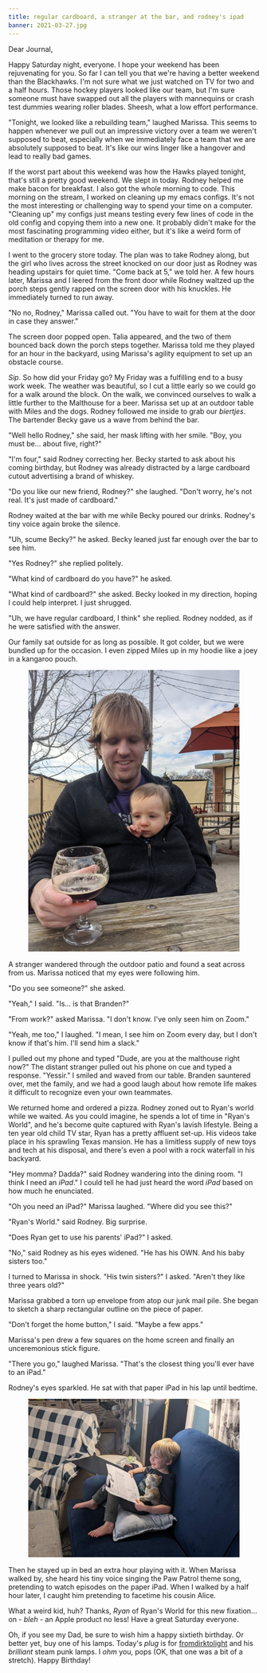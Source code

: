 ```yaml
---
title: regular cardboard, a stranger at the bar, and rodney's ipad
banner: 2021-03-27.jpg
---
```


Dear Journal,

Happy Saturday night, everyone.  I hope your weekend has been
rejuvenating for you.  So far I can tell you that we're having a
better weekend than the Blackhawks.  I'm not sure what we just watched
on TV for two and a half hours.  Those hockey players looked like our
team, but I'm sure someone must have swapped out all the players with
mannequins or crash test dummies wearing roller blades.  Sheesh, what
a low effort performance.

"Tonight, we looked like a rebuilding team," laughed Marissa.  This
seems to happen whenever we pull out an impressive victory over a team
we weren't supposed to beat, especially when we immediately face a
team that we are absolutely supposed to beat.  It's like our wins
linger like a hangover and lead to really bad games.

If the worst part about this weekend was how the Hawks played tonight,
that's still a pretty good weekend.  We slept in today.  Rodney helped
me make bacon for breakfast.  I also got the whole morning to code.
This morning on the stream, I worked on cleaning up my emacs configs.
It's not the most interesting or challenging way to spend your time on
a computer.  "Cleaning up" my configs just means testing every few
lines of code in the old config and copying them into a new one.  It
probably didn't make for the most fascinating programming video
either, but it's like a weird form of meditation or therapy for me.

I went to the grocery store today.  The plan was to take Rodney along,
but the girl who lives across the street knocked on our door just as
Rodney was heading upstairs for quiet time.  "Come back at 5," we told
her.  A few hours later, Marissa and I leered from the front door
while Rodney waltzed up the porch steps gently rapped on the screen
door with his knuckles.  He immediately turned to run away.

"No no, Rodney," Marissa called out.  "You have to wait for them at
the door in case they answer."

The screen door popped open.  Talia appeared, and the two of them
bounced back down the porch steps together.  Marissa told me they
played for an hour in the backyard, using Marissa's agility equipment
to set up an obstacle course.

_Sip_.  So how did your Friday go?  My Friday was a fulfilling end to
a busy work week.  The weather was beautiful, so I cut a little early
so we could go for a walk around the block.  On the walk, we convinced
ourselves to walk a little further to the Malthouse for a beer.
Marissa set up at an outdoor table with Miles and the dogs.  Rodney
followed me inside to grab our _biertjes_.  The bartender Becky gave
us a wave from behind the bar.

"Well hello Rodney," she said, her mask lifting with her smile.  "Boy,
you must be... about five, right?"

"I'm four," said Rodney correcting her.  Becky started to ask about
his coming birthday, but Rodney was already distracted by a large
cardboard cutout advertising a brand of whiskey.

"Do you like our new friend, Rodney?" she laughed.  "Don't worry, he's
not real.  It's just made of cardboard."

Rodney waited at the bar with me while Becky poured our drinks.
Rodney's tiny voice again broke the silence.

"Uh, scume Becky?" he asked.  Becky leaned just far enough over the
bar to see him.

"Yes Rodney?" she replied politely.

"What kind of cardboard do you have?" he asked.

"What kind of cardboard?" she asked.  Becky looked in my direction,
hoping I could help interpret.  I just shrugged.

"Uh, we have regular cardboard, I think" she replied.  Rodney nodded,
as if he were satisfied with the answer.

Our family sat outside for as long as possible.  It got colder, but we
were bundled up for the occasion.  I even zipped Miles up in my hoodie
like a joey in a kangaroo pouch.

<figure>
<a href="/images/2021-03-27-zipped-up.jpg">
<img alt="2021 03 27 zipped up" src="/images/2021-03-27-zipped-up.jpg"/>
</a>
</figure>

A stranger wandered through the outdoor patio and found a seat across
from us.  Marissa noticed that my eyes were following him.

"Do you see someone?" she asked.

"Yeah," I said.  "Is... is that Branden?"

"From work?" asked Marissa.  "I don't know.  I've only seen him on
Zoom."

"Yeah, me too," I laughed.  "I mean, I see him on Zoom every day, but
I don't know if that's him.  I'll send him a slack."

I pulled out my phone and typed "Dude, are you at the malthouse right
now?"  The distant stranger pulled out his phone on cue and typed a
response.  "Yessir."  I smiled and waved from our table.  Branden
sauntered over, met the family, and we had a good laugh about how
remote life makes it difficult to recognize even your own teammates.

We returned home and ordered a pizza.  Rodney zoned out to Ryan's
world while we waited.  As you could imagine, he spends a lot of time
in "Ryan's World", and he's become quite captured with Ryan's lavish
lifestyle.  Being a ten year old child TV star, Ryan has a pretty
affluent set-up.  His videos take place in his sprawling Texas
mansion.  He has a limitless supply of new toys and tech at his
disposal, and there's even a pool with a rock waterfall in his
backyard.

"Hey momma?  Dadda?" said Rodney wandering into the dining room.  "I
think I need an _iPad_."  I could tell he had just heard the word
_iPad_ based on how much he enunciated.

"Oh you need an iPad?" Marissa laughed.  "Where did you see this?"

"Ryan's World." said Rodney.  Big surprise.

"Does Ryan get to use his parents' iPad?" I asked.

"No," said Rodney as his eyes widened.  "He has his OWN.  And his baby
sisters too."

I turned to Marissa in shock.  "His twin sisters?" I asked.  "Aren't
they like three years old?"

Marissa grabbed a torn up envelope from atop our junk mail pile.  She
began to sketch a sharp rectangular outline on the piece of paper.

"Don't forget the home button," I said.  "Maybe a few apps."

Marissa's pen drew a few squares on the home screen and finally an
unceremonious stick figure.

"There you go," laughed Marissa.  "That's the closest thing you'll
ever have to an iPad."

Rodney's eyes sparkled.  He sat with that paper iPad in his lap until
bedtime.

<figure>
<a href="/images/2021-03-27-rodneys-ipad.jpg">
<img alt="2021 03 27 rodneys ipad" src="/images/2021-03-27-rodneys-ipad.jpg"/>
</a>
</figure>

Then he stayed up in bed an extra hour playing with it.
When Marissa walked by, she heard his tiny voice singing the Paw
Patrol theme song, pretending to watch episodes on the paper iPad.
When I walked by a half hour later, I caught him pretending to
facetime his cousin Alice.

What a weird kid, huh?  Thanks, _Ryan_ of Ryan's World for this new
fixation... on - _bleh_ - an Apple product no less!  Have a great
Saturday everyone.

Oh, if you see my Dad, be sure to wish him a happy sixtieth birthday.
Or better yet, buy one of his lamps.  Today's _plug_ is for
[fromdirktolight] and his _brilliant_ steam punk lamps.  I _ohm_ you,
pops (OK, that one was a bit of a stretch).  Happy Birthday!

[fromdirktolight]: https://www.fromdirktolight.com/
